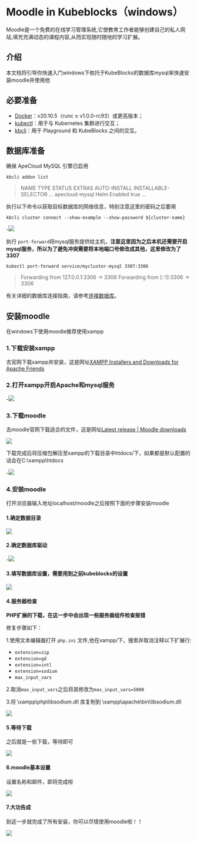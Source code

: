 # Moodle in Kubeblocks（windows）

Moodle是一个免费的在线学习管理系统,它使教育工作者能够创建自己的私人网站,填充充满动态的课程内容,从而实现随时随地的学习扩展。

## 介绍

本文档将引导你快速入门windows下依托于KubeBlocks的数据库mysql来快速安装moodle并使用他

## 必要准备

- [Docker](https://docs.docker.com/get-docker/)：v20.10.5（runc ≥ v1.0.0-rc93）或更高版本；
- [kubectl](https://kubernetes.io/docs/tasks/tools/#kubectl)：用于与 Kubernetes 集群进行交互；
- [kbcli](https://cn.kubeblocks.io/docs/preview/user-docs/installation/install-with-kbcli/install-kbcli)：用于 Playground 和 KubeBlocks 之间的交互。

## 数据库准备

确保 ApeCloud MySQL 引擎已启用

```shell
kbcli addon list
```

>NAME                           TYPE   STATUS     EXTRAS         AUTO-INSTALL   INSTALLABLE-SELECTOR
>...
>apecloud-mysql                 Helm   Enabled                   true
>...

执行以下命令以获取目标数据库的网络信息，特别注意这里的密码之后要用

```shell
kbcli cluster connect --show-example --show-password ${cluster-name}
```

-![](C:\Users\admin\Desktop\moodle图1.png)



执行 `port-forward`将mysql服务提供给主机，**注意这里因为之后本机还需要开启mysql服务，所以为了避免冲突需要将本地端口号修改成其他，这里修改为了3307**

```shell
kubectl port-forward service/mycluster-mysql 3307:3306
```

>Forwarding from 127.0.0.1:3306 -> 3306
>Forwarding from [::1]:3306 -> 3306

有关详细的数据库连接指南，请参考[连接数据库](https://cn.kubeblocks.io/docs/preview/user-docs/create-and-connect-databases/overview-on-connect-databases)。

## 安装moodle

在windows下使用moodle推荐使用xampp

### 1.下载安装xampp

去官网下载xampp并安装，这是网址[XAMPP Installers and Downloads for Apache Friends](https://www.apachefriends.org/zh_cn/index.html)

### 2.打开xampp开启Apache和mysql服务

-![](C:\Users\admin\Desktop\最新9.png)

### 3.下载moodle

去moodle官网下载适合的文件，这是网址[Latest release | Moodle downloads](https://download.moodle.org/releases/latest/)

![](C:\Users\admin\Desktop\最新10.png)

下载完成后将压缩包解压至xampp的下载目录中htdocs/下，如果都是默认配置的话会在C:\xampp\htdocs

-![](C:\Users\admin\Desktop\最新11.png)

### 4.安装moodle

打开浏览器输入地址localhost/moodle之后按照下面的步骤安装moodle

#### 1.确定数据目录

![](C:\Users\admin\Desktop\最新1.png)

#### 2.确定数据库驱动

-![](C:\Users\admin\Desktop\最新2.png)

#### 3.填写数据库设置，需要用到之前kubeblocks的设置

![](C:\Users\admin\Desktop\最新3.png)

#### 4.服务器检查

**PHP扩展的下载，在这一步中会出现一些服务器组件检查报错**

修复步骤如下：

1.使用文本编辑器打开 `php.ini` 文件,他在xampp/下，搜索并取消注释以下扩展行:

- `extension=zip`
- `extension=gd`
- `extension=intl`
- `extension=sodium`
- `max_input_vars`

2.取消`max_input_vars`之后将其修改为`max_input_vars=5000`

3.将 \xampp\php\libsodium.dll 库复制到 \xampp\apache\bin\libsodium.dll

![](C:\Users\admin\Desktop\最新4.png)

#### 5.等待下载

之后就是一些下载，等待即可

![](C:\Users\admin\Desktop\最新5.png)

#### 6.moodle基本设置

设置名称和邮件，即将完成啦

![](C:\Users\admin\Desktop\最新7.png)

#### 7.大功告成

到这一步就完成了所有安装，你可以尽情使用moodle啦！！

![](C:\Users\admin\Desktop\最新8.png)